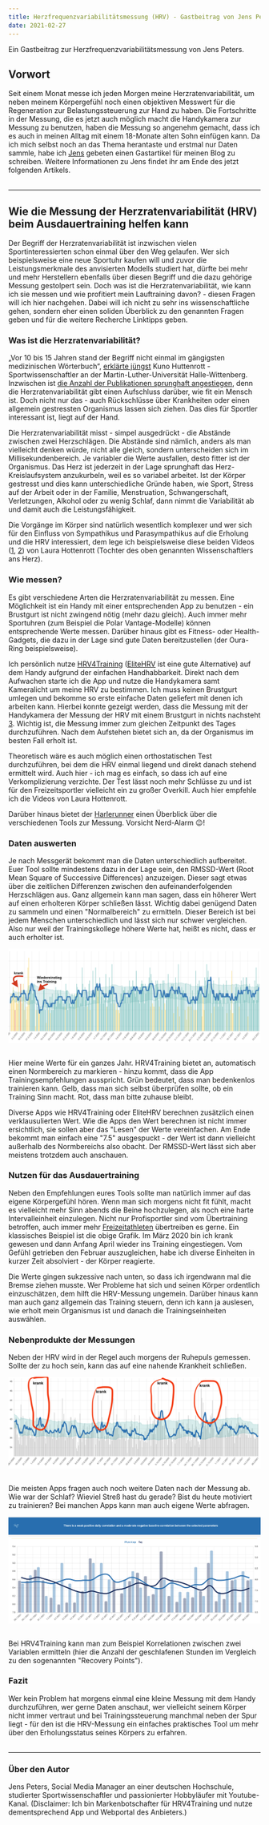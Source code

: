 ```yaml
---
title: Herzfrequenzvariabilitätsmessung (HRV) - Gastbeitrag von Jens Peters
date: 2021-02-27
---
```


Ein Gastbeitrag zur Herzfrequenzvariabilitätsmessung von Jens Peters.

## Vorwort

Seit einem Monat messe ich jeden Morgen meine Herzratenvariabilität, um neben meinem Körpergefühl noch einen objektiven Messwert für die Regeneration zur Belastungssteuerung zur Hand zu haben. Die Fortschritte in der Messung, die es jetzt auch möglich macht die Handykamera zur Messung zu benutzen, haben die Messung so angenehm gemacht, dass ich es auch in meinen Alltag mit einem 18-Monate alten Sohn einfügen kann. Da ich mich selbst noch an das Thema herantaste und erstmal nur Daten sammle, habe ich <a href='https://instagram.com/running_jot__pe?igshid=25y3svsiyjsr' class='external' target='_blank' rel='noopener'>Jens</a> gebeten einen Gastartikel für meinen Blog zu schreiben. Weitere Informationen zu Jens findet ihr am Ende des jetzt folgenden Artikels.<br><br>

---

## Wie die Messung der Herzratenvariabilität (HRV) beim Ausdauertraining helfen kann

Der Begriff der Herzratenvariabilität ist inzwischen vielen Sportinteressierten schon einmal über den Weg gelaufen. Wer sich beispielsweise eine neue Sportuhr kaufen will und zuvor die Leistungsmerkmale des anvisierten Modells studiert hat, dürfte bei mehr und mehr Herstellern ebenfalls über diesen Begriff und die dazu gehörige Messung gestolpert sein. Doch was ist die Herzratenvariabilität, wie kann ich sie messen und wie profitiert mein Lauftraining davon? - diesen Fragen will ich hier nachgehen. Dabei will ich nicht zu sehr ins wissenschaftliche gehen, sondern eher einen soliden Überblick zu den genannten Fragen geben und für die weitere Recherche Linktipps geben.

### Was ist die Herzratenvariabilität?

„Vor 10 bis 15 Jahren stand der Begriff nicht einmal im gängigsten medizinischen Wörterbuch“, <a href='https://www.runnersworld.de/training-basiswissen/was-ist-eigentlich-die-herzfrequenzvariabilitaet/' class='external' target='_blank' rel='noopener'>erklärte jüngst</a> Kuno Huttenrott - Sportwissenschaftler an der Martin-Luther-Universität Halle-Wittenberg. Inzwischen ist <a href='https://www.iat.uni-leipzig.de/datenbanken/iks/sponet/Search/Results?lookfor=hrv&type=AllFields' class='external' target='_blank' rel='noopener'>die Anzahl der Publikationen sprunghaft angestiegen</a>, denn die Herzratenvariabilität gibt einen Aufschluss darüber, wie fit ein Mensch ist. Doch nicht nur das - auch Rückschlüsse über Krankheiten oder einen allgemein gestressten Organismus lassen sich ziehen. Das dies für Sportler interessant ist, liegt auf der Hand.

Die Herzratenvariabilität misst - simpel ausgedrückt - die Abstände zwischen zwei Herzschlägen. Die Abstände sind nämlich, anders als man vielleicht denken würde, nicht alle gleich, sondern unterscheiden sich im Millisekundenbereich. Je variabler die Werte ausfallen, desto fitter ist der Organismus. Das Herz ist jederzeit in der Lage sprunghaft das Herz-Kreislaufsystem anzukurbeln, weil es so variabel arbeitet. Ist der Körper gestresst und dies kann unterschiedliche Gründe haben, wie Sport, Stress auf der Arbeit oder in der Familie, Menstruation, Schwangerschaft, Verletzungen, Alkohol oder zu wenig Schlaf, dann nimmt die Variabilität ab und damit auch die Leistungsfähigkeit.

Die Vorgänge im Körper sind natürlich wesentlich komplexer und wer sich für den Einfluss von Sympathikus und Parasympathikus auf die Erholung und die HRV interessiert, dem lege ich beispielsweise diese beiden Videos (<a href='https://www.youtube.com/watch?v=Sww2sffbV3k' class='external' target='_blank' rel='noopener'>1</a>, <a href='https://www.youtube.com/watch?v=niwy5rjt36M' class='external' target='_blank' rel='noopener'>2</a>) von Laura Hottenrott (Tochter des oben genannten Wissenschaftlers ans Herz).

### Wie messen?

Es gibt verschiedene Arten die Herzratenvariabilität zu messen. Eine Möglichkeit ist ein Handy mit einer entsprechenden App zu benutzen - ein Brustgurt ist nicht zwingend nötig (mehr dazu gleich). Auch immer mehr Sportuhren (zum Beispiel die Polar Vantage-Modelle) können entsprechende Werte messen. Darüber hinaus gibt es Fitness- oder Health-Gadgets, die dazu in der Lage sind gute Daten bereitzustellen (der Oura-Ring beispielsweise).

Ich persönlich nutze <a href='https://www.hrv4training.com' class='external' target='_blank' rel='noopener'>HRV4Training</a> (<a href='https://elitehrv.com' class='external' target='_blank' rel='noopener'>EliteHRV</a> ist eine gute Alternative) auf dem Handy aufgrund der einfachen Handhabbarkeit. Direkt nach dem Aufwachen starte ich die App und nutze die Handykamera samt Kameralicht um meine HRV zu bestimmen. Ich muss keinen Brustgurt umlegen und bekomme so erste einfache Daten geliefert mit denen ich arbeiten kann. Hierbei konnte gezeigt werden, dass die Messung mit der Handykamera der Messung der HRV mit einem Brustgurt in nichts nachsteht <a href='https://journals.humankinetics.com/view/journals/ijspp/12/10/article-p1324.xml' class='external' target='_blank' rel='noopener'>3</a>. Wichtig ist, die Messung immer zum gleichen Zeitpunkt des Tages durchzuführen. Nach dem Aufstehen bietet sich an, da der Organismus im besten Fall erholt ist.

Theoretisch wäre es auch möglich einen orthostatischen Test durchzuführen, bei dem die HRV einmal liegend und direkt danach stehend ermittelt wird. Auch hier - ich mag es einfach, so dass ich auf eine Verkomplizierung verzichte. Der Test lässt noch mehr Schlüsse zu und ist für den Freizeitsportler vielleicht ein zu großer Overkill. Auch hier empfehle ich die Videos von Laura Hottenrott.

Darüber hinaus bietet der <a href='https://harlerunner.de/langzeit-vergleich-von-fuenf-hrv-systemen/' class='external' target='_blank' rel='noopener'>Harlerunner</a> einen Überblick über die verschiedenen Tools zur Messung. Vorsicht Nerd-Alarm 😉!

### Daten auswerten

Je nach Messgerät bekommt man die Daten unterschiedlich aufbereitet. Euer Tool sollte mindestens dazu in der Lage sein, den RMSSD-Wert (Root Mean Square of Successive Differences) anzuzeigen. Dieser sagt etwas über die zeitlichen Differenzen zwischen den aufeinanderfolgenden Herzschlägen aus. Ganz allgemein kann man sagen, dass ein höherer Wert auf einen erholteren Körper schließen lässt. Wichtig dabei genügend Daten zu sammeln und einen "Normalbereich" zu ermitteln. Dieser Bereich ist bei jedem Menschen unterschiedlich und lässt sich nur schwer vergleichen. Also nur weil der Trainingskollege höhere Werte hat, heißt es nicht, dass er auch erholter ist.

[<img src='/assets/images/Bildschirmfoto_2021-02-25_um_22.29.45.png' class='w-4/5' align='center'/>](/assets/images/Bildschirmfoto_2021-02-25_um_22.29.45.png)<br><br>

Hier meine Werte für ein ganzes Jahr. HRV4Training bietet an, automatisch einen Normbereich zu markieren - hinzu kommt, dass die App Trainingsempfehlungen ausspricht. Grün bedeutet, dass man bedenkenlos trainieren kann. Gelb, dass man sich selbst überprüfen sollte, ob ein Training Sinn macht. Rot, dass man bitte zuhause bleibt.

Diverse Apps wie HRV4Training oder EliteHRV berechnen zusätzlich einen verklausulierten Wert. Wie die Apps den Wert berechnen ist nicht immer ersichtlich, sie sollen aber das "Lesen" der Werte vereinfachen. Am Ende bekommt man einfach eine "7.5" ausgespuckt - der Wert ist dann vielleicht außerhalb des Normbereichs also obacht. Der RMSSD-Wert lässt sich aber meistens trotzdem auch anschauen.

### Nutzen für das Ausdauertraining

Neben den Empfehlungen eures Tools sollte man natürlich immer auf das eigene Körpergefühl hören. Wenn man sich morgens nicht fit fühlt, macht es vielleicht mehr Sinn abends die Beine hochzulegen, als noch eine harte Intervalleinheit einzulegen. Nicht nur Profisportler sind vom Übertraining betroffen, auch immer mehr <a href='https://www.germanjournalsportsmedicine.com/fileadmin/content/archiv2002/heft04/stint0402.pdf' class='external' target='_blank' rel='noopener'>Freizeitathleten</a> übertreiben es gerne. Ein klassisches Beispiel ist die obige Grafik. Im März 2020 bin ich krank gewesen und dann Anfang April wieder ins Training eingestiegen. Vom Gefühl getrieben den Februar auszugleichen, habe ich diverse Einheiten in kurzer Zeit absolviert - der Körper reagierte.

Die Werte gingen sukzessive nach unten, so dass ich irgendwann mal die Bremse ziehen musste. Wer Probleme hat sich und seinen Körper ordentlich einzuschätzen, dem hilft die HRV-Messung ungemein. Darüber hinaus kann man auch ganz allgemein das Training steuern, denn ich kann ja auslesen, wie erholt mein Organismus ist und danach die Trainingseinheiten auswählen.

### Nebenprodukte der Messungen

Neben der HRV wird in der Regel auch morgens der Ruhepuls gemessen. Sollte der zu hoch sein, kann das auf eine nahende Krankheit schließen.

[<img src='/assets/images/Bildschirmfoto_2021-02-26_um_17.29.39.png' class='w-4/5' align='center'/>](/assets/images/Bildschirmfoto_2021-02-26_um_17.29.39.png)<br><br>

Die meisten Apps fragen auch noch weitere Daten nach der Messung ab. Wie war der Schlaf? Wieviel Streß hast du gerade? Bist du heute motiviert zu trainieren? Bei manchen Apps kann man auch eigene Werte abfragen.

[<img src='/assets/images/Bildschirmfoto_2021-02-26_um_17.20.54.png' class='w-4/5' align='center'/>](/assets/images/Bildschirmfoto_2021-02-26_um_17.20.54.png)<br><br>

Bei HRV4Training kann man zum Beispiel Korrelationen zwischen zwei Variablen ermitteln (hier die Anzahl der geschlafenen Stunden im Vergleich zu den sogenannten "Recovery Points").

### Fazit

Wer kein Problem hat morgens einmal eine kleine Messung mit dem Handy durchzuführen, wer gerne Daten anschaut, wer vielleicht seinem Körper nicht immer vertraut und bei Trainingssteuerung manchmal neben der Spur liegt - für den ist die HRV-Messung ein einfaches praktisches Tool um mehr über den Erholungsstatus seines Körpers zu erfahren.<br><br>

---

### Über den Autor

Jens Peters, Social Media Manager an einer deutschen Hochschule, studierter Sportwissenschaftler und passionierter Hobbyläufer mit Youtube-Kanal. (Disclaimer: Ich bin Markenbotschafter für HRV4Training und nutze dementsprechend App und Webportal des Anbieters.)<br><br>
